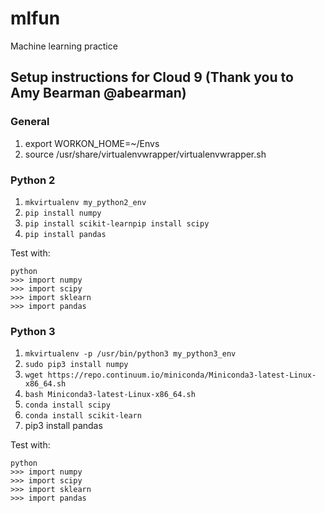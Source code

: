 # mlfun
Machine learning practice

## Setup instructions for Cloud 9 (Thank you to Amy Bearman @abearman)

### General
1. export WORKON_HOME=~/Envs
2. source /usr/share/virtualenvwrapper/virtualenvwrapper.sh

### Python 2
1. `mkvirtualenv my_python2_env`
2. `pip install numpy`
3. `pip install scikit-learnpip install scipy`
4. `pip install pandas`

Test with:
```
python
>>> import numpy
>>> import scipy
>>> import sklearn
>>> import pandas
```

### Python 3
1. `mkvirtualenv -p /usr/bin/python3 my_python3_env`
2. `sudo pip3 install numpy`
3. `wget https://repo.continuum.io/miniconda/Miniconda3-latest-Linux-x86_64.sh`
4. `bash Miniconda3-latest-Linux-x86_64.sh`
5. `conda install scipy`
6. `conda install scikit-learn`
7. pip3 install pandas

Test with:
```
python
>>> import numpy
>>> import scipy
>>> import sklearn
>>> import pandas
```
